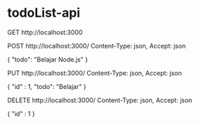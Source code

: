 # todoList-api

GET http://localhost:3000


POST http://localhost:3000/
Content-Type: json,
Accept: json

{
    "todo": "Belajar Node.js"
}


PUT http://localhost:3000/
Content-Type: json,
Accept: json

{
    "id" : 1,
    "todo": "Belajar"
}


DELETE http://localhost:3000/
Content-Type: json,
Accept: json

{
    "id" : 1
}
